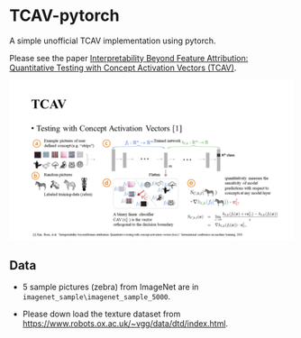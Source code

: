 # TCAV-pytorch

A simple unofficial TCAV implementation using pytorch.

Please see the paper [Interpretability Beyond Feature Attribution: Quantitative Testing with Concept Activation Vectors (TCAV)](https://arxiv.org/abs/1711.11279).

![TCAV](TCAV.png)

## Data

* 5 sample pictures (zebra) from ImageNet are in ```imagenet_sample\imagenet_sample_5000```.

* Please down load the texture dataset from https://www.robots.ox.ac.uk/~vgg/data/dtd/index.html.
